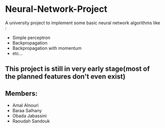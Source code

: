 # Neural-Network-Project
A university project to implement some basic neural network algorithms like : 
* Simple perceptron
* Backpropagation
* Backpropagation with momentum
* etc...

## This project is still in very early stage(most of the planned features don't even exist)

## Members:

* Amal Alnouri
* Baraa Salhany
* Obada Jabassini
* Raoudah Sandouk
